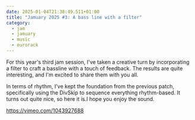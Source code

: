 ```yaml
---
date: 2025-01-04T21:38:49.511+01:00
title: "Jamuary 2025 #3: A bass line with a filter"
category:
  - jam
  - jamuary
  - music
  - eurorack
---
```


For this year's third jam session, I've taken a creative turn by incorporating a filter to craft a bassline with a touch of feedback. The results are quite interesting, and I'm excited to share them with you all. 

In terms of rhythm, I've kept the foundation from the previous patch, specifically using the DivSkip to sequence everything rhythm-based. It turns out quite nice, so here it is.I hope you enjoy the sound.

https://vimeo.com/1043927688
